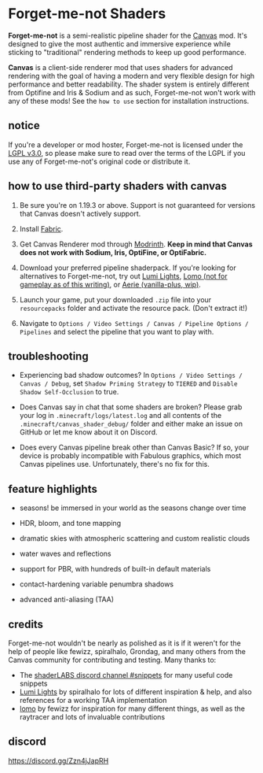 # Forget-me-not Shaders

**Forget-me-not** is a semi-realistic pipeline shader for the [Canvas](https://modrinth.com/mod/canvas) mod. It's designed to give the most authentic and immersive experience while sticking to "traditional" rendering methods to keep up good performance.

**Canvas** is a client-side renderer mod that uses shaders for advanced rendering with the goal of having a modern and very flexible design for high performance and better readability. The shader system is entirely different from Optifine and Iris & Sodium and as such, Forget-me-not won't work with any of these mods! See the `how to use` section for installation instructions. 

## notice

If you're a developer or mod hoster, Forget-me-not is licensed under the [LGPL v3.0](https://www.gnu.org/licenses/lgpl-3.0.en.html), so please make sure to read over the terms of the LGPL if you use any of Forget-me-not's original code or distribute it.

## how to use third-party shaders with canvas

1. Be sure you're on 1.19.3 or above. Support is not guaranteed for versions that Canvas doesn't actively support.

2. Install [Fabric](https://fabricmc.net/wiki/install).

3. Get Canvas Renderer mod through [Modrinth](https://modrinth.com/mod/canvas). **Keep in mind that Canvas does not work with Sodium, Iris, OptiFine, or OptiFabric.**

4. Download your preferred pipeline shaderpack. If you're looking for alternatives to Forget-me-not, try out [Lumi Lights](https://github.com/spiralhalo/LumiLights/releases), [Lomo (not for gameplay as of this writing)](https://github.com/fewizz/lomo/releases), or [Aerie (vanilla-plus, wip)](https://modrinth.com/shader/aerie-shaders).

5. Launch your game, put your downloaded `.zip` file into your `resourcepacks` folder and activate the resource pack. (Don't extract it!)

6. Navigate to `Options / Video Settings / Canvas / Pipeline Options / Pipelines` and select the pipeline that you want to play with.

## troubleshooting

- Experiencing bad shadow outcomes? In `Options / Video Settings / Canvas / Debug`, set `Shadow Priming Strategy` to `TIERED` and `Disable Shadow Self-Occlusion` to true.

- Does Canvas say in chat that some shaders are broken? Please grab your log in `.minecraft/logs/latest.log` and all contents of the `.minecraft/canvas_shader_debug/` folder and either make an issue on GitHub or let me know about it on Discord.

- Does every Canvas pipeline break other than Canvas Basic? If so, your device is probably incompatible with Fabulous graphics, which most Canvas pipelines use. Unfortunately, there's no fix for this.

## feature highlights

- seasons! be immersed in your world as the seasons change over time

- HDR, bloom, and tone mapping

- dramatic skies with atmospheric scattering and custom realistic clouds

- water waves and reflections

- support for PBR, with hundreds of built-in default materials

- contact-hardening variable penumbra shadows 

- advanced anti-aliasing (TAA)

## credits

Forget-me-not wouldn't be nearly as polished as it is if it weren't for the help of people like fewizz, spiralhalo, Grondag, and many others from the Canvas community for contributing and testing. Many thanks to:

- The [shaderLABS discord channel #snippets](https://discord.com/channels/237199950235041794/525510804494221312/959153316401655849) for many useful code snippets
- [Lumi Lights](https://github.com/spiralhalo/LumiLights) by spiralhalo for lots of different inspiration & help, and also references for a working TAA implementation
- [lomo](https://github.com/fewizz/lomo/releases) by fewizz for inspiration for many different things, as well as the raytracer and lots of invaluable contributions

## discord

https://discord.gg/Zzn4jJapRH